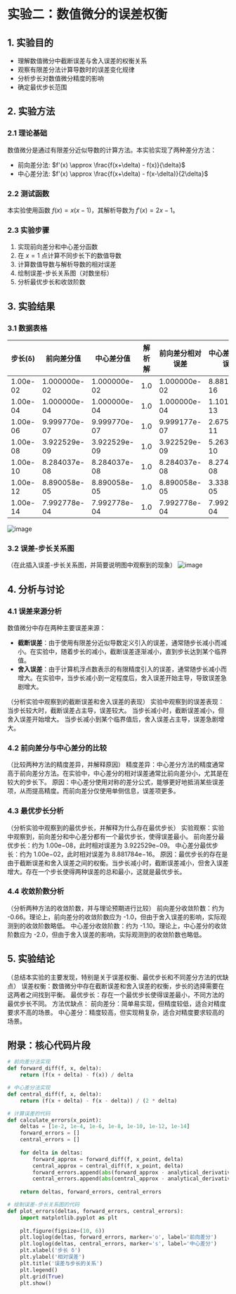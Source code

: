 # 实验二：数值微分的误差权衡

## 1. 实验目的
- 理解数值微分中截断误差与舍入误差的权衡关系
- 观察有限差分法计算导数时的误差变化规律
- 分析步长对数值微分精度的影响
- 确定最优步长范围

## 2. 实验方法
### 2.1 理论基础
数值微分是通过有限差分近似导数的计算方法。本实验实现了两种差分方法：
- 前向差分法: $f'(x) \approx \frac{f(x+\delta) - f(x)}{\delta}$
- 中心差分法: $f'(x) \approx \frac{f(x+\delta) - f(x-\delta)}{2\delta}$

### 2.2 测试函数
本实验使用函数 $f(x) = x(x-1)$，其解析导数为 $f'(x) = 2x - 1$。

### 2.3 实验步骤
1. 实现前向差分和中心差分函数
2. 在 $x=1$ 点计算不同步长下的数值导数
3. 计算数值导数与解析导数的相对误差
4. 绘制误差-步长关系图（对数坐标）
5. 分析最优步长和收敛阶数

## 3. 实验结果
### 3.1 数据表格
| 步长(δ) | 前向差分值 | 中心差分值 | 解析解 | 前向差分相对误差 | 中心差分相对误差 |
|---------|------------|------------|--------|------------------|------------------|
| 1.00e-02 |1.000000e-02  |1.000000e-02 | 1.0    |1.000000e-02      |8.881784e-16      |
| 1.00e-04 |1.000000e-04  |1.000000e-04 | 1.0    |1.000000e-04      |1.101341e-13      |
| 1.00e-06 |9.999770e-07  |9.999770e-07 | 1.0    |9.999177e-07      |2.675549e-11      |
| 1.00e-08 |3.922529e-09  |3.922529e-09 | 1.0    |3.922529e-09      |5.263561e-10      |
| 1.00e-10 |8.284037e-08  |8.284037e-08 | 1.0    |8.284037e-08      |8.274037e-08      |
| 1.00e-12 |8.890058e-05  |8.890058e-05 | 1.0    |8.890058e-05      |3.338943e-05      |
| 1.00e-14 |7.992778e-04  |7.992778e-04 | 1.0    |7.992778e-04      |7.992778e-04      |
![image](https://github.com/user-attachments/assets/935b192f-b1fd-4962-9b34-4d4b830e288d)


### 3.2 误差-步长关系图
（在此插入误差-步长关系图，并简要说明图中观察到的现象）
![image](https://github.com/user-attachments/assets/37851537-ff08-4777-aeb2-9b1ca61eff5f)

## 4. 分析与讨论
### 4.1 误差来源分析
数值微分中存在两种主要误差来源：
- **截断误差**：由于使用有限差分近似导数定义引入的误差，通常随步长减小而减小。在实验中，随着步长的减小，截断误差逐渐减小，直到步长达到某个临界值。
- **舍入误差**：由于计算机浮点数表示的有限精度引入的误差，通常随步长减小而增大。在实验中，当步长减小到一定程度后，舍入误差开始主导，导致误差急剧增大。

（分析实验中观察到的截断误差和舍入误差的表现）
实验中观察到的误差表现：
当步长较大时，截断误差占主导，误差较大。
当步长减小时，截断误差减小，但舍入误差开始增大。
当步长减小到某个临界值后，舍入误差占主导，误差急剧增大。

### 4.2 前向差分与中心差分的比较
（比较两种方法的精度差异，并解释原因）
精度差异：中心差分方法的精度通常高于前向差分方法。在实验中，中心差分的相对误差通常比前向差分小，尤其是在较大的步长下。
原因：中心差分使用对称的差分公式，能够更好地抵消某些误差项，从而提高精度。而前向差分仅使用单侧信息，误差项更多。

### 4.3 最优步长分析
（分析实验中观察到的最优步长，并解释为什么存在最优步长）
实验观察：实验中观察到，前向差分和中心差分都有一个最优步长，使得误差最小。
前向差分最优步长：约为 1.00e−08，此时相对误差为 3.922529e−09。
中心差分最优步长：约为 1.00e−02，此时相对误差为 8.881784e−16。
原因：最优步长的存在是由于截断误差和舍入误差之间的权衡。当步长减小时，截断误差减小，但舍入误差增大。存在一个步长使得两种误差的总和最小，这就是最优步长。

### 4.4 收敛阶数分析
（分析两种方法的收敛阶数，并与理论预期进行比较）
前向差分收敛阶数：约为 -0.66。理论上，前向差分的收敛阶数应为 -1.0，但由于舍入误差的影响，实际观测到的收敛阶数略低。
中心差分收敛阶数：约为 -1.10。理论上，中心差分的收敛阶数应为 -2.0，但由于舍入误差的影响，实际观测到的收敛阶数也略低。

## 5. 实验结论
（总结本实验的主要发现，特别是关于误差权衡、最优步长和不同差分方法的优缺点）
误差权衡：数值微分中存在截断误差和舍入误差的权衡，步长的选择需要在这两者之间找到平衡。
最优步长：存在一个最优步长使得误差最小，不同方法的最优步长不同。
方法优缺点：
前向差分：简单易实现，但精度较低，适合对精度要求不高的场景。
中心差分：精度较高，但实现稍复杂，适合对精度要求较高的场景。

## 附录：核心代码片段
```python
# 前向差分法实现
def forward_diff(f, x, delta):
    return (f(x + delta) - f(x)) / delta

# 中心差分法实现
def central_diff(f, x, delta):
    return (f(x + delta) - f(x - delta)) / (2 * delta)

# 计算误差的代码
def calculate_errors(x_point):
    deltas = [1e-2, 1e-4, 1e-6, 1e-8, 1e-10, 1e-12, 1e-14]
    forward_errors = []
    central_errors = []
    
    for delta in deltas:
        forward_approx = forward_diff(f, x_point, delta)
        central_approx = central_diff(f, x_point, delta)
        forward_errors.append(abs(forward_approx - analytical_derivative(x_point)))
        central_errors.append(abs(central_approx - analytical_derivative(x_point)))
    
    return deltas, forward_errors, central_errors

# 绘制误差-步长关系图的代码
def plot_errors(deltas, forward_errors, central_errors):
    import matplotlib.pyplot as plt
    
    plt.figure(figsize=(10, 6))
    plt.loglog(deltas, forward_errors, marker='o', label='前向差分')
    plt.loglog(deltas, central_errors, marker='s', label='中心差分')
    plt.xlabel('步长 δ')
    plt.ylabel('相对误差')
    plt.title('误差与步长的关系')
    plt.legend()
    plt.grid(True)
    plt.show()
```

